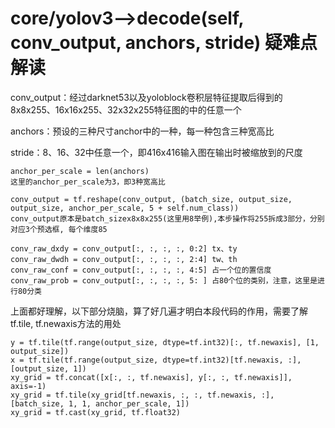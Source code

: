 # core/yolov3-->decode(self, conv_output, anchors, stride) 疑难点解读

conv_output：经过darknet53以及yoloblock卷积层特征提取后得到的8x8x255、16x16x255、32x32x255特征图的中的任意一个

anchors：预设的三种尺寸anchor中的一种，每一种包含三种宽高比

stride：8、16、32中任意一个，即416x416输入图在输出时被缩放到的尺度

```
anchor_per_scale = len(anchors) 
这里的anchor_per_scale为3，即3种宽高比
```
```
conv_output = tf.reshape(conv_output, (batch_size, output_size, output_size, anchor_per_scale, 5 + self.num_class))
conv_output原本是batch_sizex8x8x255(这里用8举例),本步操作将255拆成3部分，分别对应3个预选框, 每个维度85
```
```
conv_raw_dxdy = conv_output[:, :, :, :, 0:2] tx、ty
conv_raw_dwdh = conv_output[:, :, :, :, 2:4] tw、th
conv_raw_conf = conv_output[:, :, :, :, 4:5] 占一个位的置信度
conv_raw_prob = conv_output[:, :, :, :, 5: ] 占80个位的类别，注意，这里是进行80分类
```

上面都好理解，以下部分烧脑，算了好几遍才明白本段代码的作用，需要了解tf.tile, tf.newaxis方法的用处
```
y = tf.tile(tf.range(output_size, dtype=tf.int32)[:, tf.newaxis], [1, output_size])
x = tf.tile(tf.range(output_size, dtype=tf.int32)[tf.newaxis, :], [output_size, 1])
xy_grid = tf.concat([x[:, :, tf.newaxis], y[:, :, tf.newaxis]], axis=-1)
xy_grid = tf.tile(xy_grid[tf.newaxis, :, :, tf.newaxis, :], [batch_size, 1, 1, anchor_per_scale, 1])
xy_grid = tf.cast(xy_grid, tf.float32)

```
